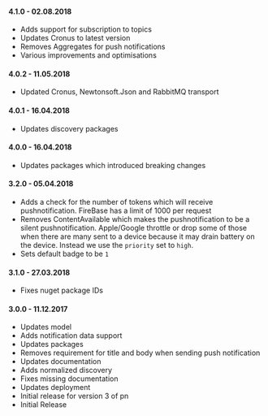 #### 4.1.0 - 02.08.2018
* Adds support for subscription to topics
* Updates Cronus to latest version
* Removes Aggregates for push notifications
* Various improvements and optimisations

#### 4.0.2 - 11.05.2018
* Updated Cronus, Newtonsoft.Json and RabbitMQ transport

#### 4.0.1 - 16.04.2018
* Updates discovery packages

#### 4.0.0 - 16.04.2018
* Updates packages which introduced breaking changes

#### 3.2.0 - 05.04.2018
* Adds a check for the number of tokens which will receive pushnotification. FireBase has a limit of 1000 per request
* Removes ContentAvailable which makes the pushnotification to be a silent pushnotification. Apple/Google throttle or drop some of those when there are many sent to a device because it may drain battery on the device. Instead we use the `priority` set to `high`.
* Sets default badge to be `1`

#### 3.1.0 - 27.03.2018
* Fixes nuget package IDs

#### 3.0.0 - 11.12.2017
* Updates model
* Adds notification data support
* Updates packages
* Removes requirement for title and body when sending push notification
* Updates documentation
* Adds normalized discovery
* Fixes missing documentation
* Updates deployment
* Initial release for version 3 of pn
* Initial Release
